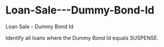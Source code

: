 # Loan-Sale---Dummy-Bond-Id
Loan Sale - Dummy Bond Id

Identify all loans where the Dummy Bond Id equals SUSPENSE.
